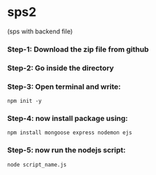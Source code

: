 # sps2
(sps with backend file)

### Step-1: Download the zip file from github
### Step-2: Go inside the directory
### Step-3: Open terminal and write:
```` npm init -y ````
### Step-4: now install package using:
``` npm install mongoose express nodemon ejs ```
### Step-5: now run the nodejs script:
``` node script_name.js ```
